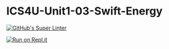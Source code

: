 # ICS4U-Unit1-03-Swift-Energy
[![GitHub's Super Linter](https://github.com/Sean-McLeod/ICS4U-Unit1-03-Swift-Energy/workflows/GitHub's%20Super%20Linter/badge.svg)](https://github.com/Sean-McLeod/ICS4U-Unit1-03-Swift-Energy/actions)

[![Run on Repl.it](https://repl.it/badge/github/Sean-McLeod/ICS4U-Unit1-03-Swift-Energy)](https://repl.it/github/ICS4U-Unit1-03-Swift-Energy)
